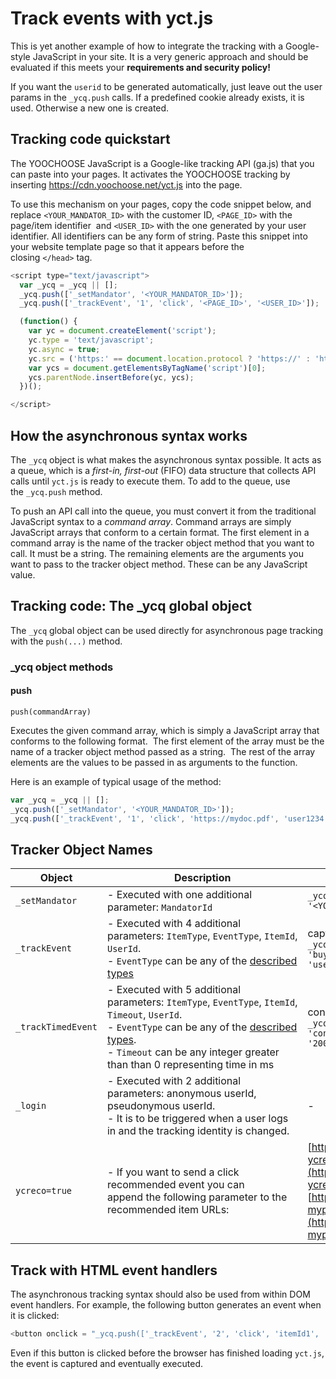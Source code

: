 # Track events with yct.js

This is yet another example of how to integrate the tracking with a Google-style 
JavaScript in your site. 
It is a very generic approach and should be evaluated if this meets your 
**requirements and security policy!**

If you want the `userid` to be generated automatically, just leave out the user 
params in the `_ycq.push` calls.
If a predefined cookie already exists, it is used. 
Otherwise a new one is created.

## Tracking code quickstart

The YOOCHOOSE JavaScript is a Google-like tracking API (ga.js) that you can paste 
into your pages. 
It activates the YOOCHOOSE tracking by inserting <https://cdn.yoochoose.net/yct.js> 
into the page.

To use this mechanism on your pages, copy the code snippet below, and replace 
`<YOUR_MANDATOR_ID>` with the customer ID, `<PAGE_ID>` with the page/item identifier 
and `<USER_ID>` with the one generated by your user identifier. 
All identifiers can be any form of string. 
Paste this snippet into your website template page so that it appears before 
the closing `</head>` tag.

``` js
<script type="text/javascript">
  var _ycq = _ycq || [];
  _ycq.push(['_setMandator', '<YOUR_MANDATOR_ID>']);
  _ycq.push(['_trackEvent', '1', 'click', '<PAGE_ID>', '<USER_ID>']);

  (function() {
    var yc = document.createElement('script'); 
    yc.type = 'text/javascript'; 
    yc.async = true;
    yc.src = ('https:' == document.location.protocol ? 'https://' : 'http://') + 'cdn.yoochoose.net/yct.js';
    var ycs = document.getElementsByTagName('script')[0];
    ycs.parentNode.insertBefore(yc, ycs);
  })();

</script>
```

## How the asynchronous syntax works

The `_ycq` object is what makes the asynchronous syntax possible. 
It acts as a queue, which is a *first-in, first-out* (FIFO) data structure that 
collects API calls until `yct.js` is ready to execute them. 
To add to the queue, use the `_ycq.push` method.

To push an API call into the queue, you must convert it from the traditional 
JavaScript syntax to a *command array*. 
Command arrays are simply JavaScript arrays that conform to a certain format. 
The first element in a command array is the name of the tracker object method 
that you want to call. 
It must be a string. The remaining elements are the arguments you want to pass 
to the tracker object method. 
These can be any JavaScript value.

## Tracking code: The \_ycq global object

The `_ycq` global object can be used directly for asynchronous page tracking 
with the `push(...)` method. 

### \_ycq object methods

#### push

`push(commandArray)`

Executes the given command array, which is simply a JavaScript array that conforms 
to the following format. 
The first element of the array must be the name of a tracker object method passed 
as a string. 
The rest of the array elements are the values to be passed in as arguments to 
the function. 

Here is an example of typical usage of the method:

``` js
var _ycq = _ycq || [];
_ycq.push(['_setMandator', '<YOUR_MANDATOR_ID>']);
_ycq.push(['_trackEvent', '1', 'click', 'https://mydoc.pdf', 'user1234']);
```

## Tracker Object Names

| Object          | Description   | Example  |
| --------------- | ------------- | ----- |
| `_setMandator ` | - Executed with one additional parameter: `MandatorId` | `_ycq.push (['_setMandator' , '<YOUR_MANDATOR_ID>']);` |
| `_trackEvent` | - Executed with 4 additional parameters: `ItemType`, `EventType`, `ItemId`, `UserId`.<br /> - `EventType` can be any of the [described types](https://doc.ezplatform.com/projects/userguide/en/master/personalization/event_types.md) |  capturing an event: `_ycq.push(['_trackEvent', '1', 'buy', 'https://mydoc.pdf', 'user1234x']);` |
| `_trackTimedEvent` | - Executed with 5 additional parameters: `ItemType`, `EventType`, `ItemId`, `Timeout`, `UserId`.<br /> - `EventType` can be any of the [described types](https://doc.ezplatform.com/projects/userguide/en/master/personalization/event_types.md).<br /> - `Timeout` can be any integer greater than than 0 representing time in ms | consume event sent after 20s: `_ycq.push(['_trackTimedEvent', '1', 'consume', 'https://mydoc.pdf', '20000', 'user1234x']);` |
| `_login` | - Executed with 2 additional parameters: anonymous userId, pseudonymous userId.<br /> - It is to be triggered when a user logs in and the tracking identity is changed.<br /> |-|
| `ycreco=true` | - If you want to send a click recommended event you can append the following parameter to the recommended item URLs: | [https://mydomain.com/mypage.html?ycreco=true](https://mydomain.com/mypage.html?ycreco=true) or <br />[https://mydomain.com/mypage.html?myparameter=x&ycreco=true](https://mydomain.com/mypage.html?myparameter=x&ycreco=true) |

## Track with HTML event handlers

The asynchronous tracking syntax should also be used from within DOM event handlers. 
For example, the following button generates an event when it is clicked:

``` js
<button onclick = "_ycq.push(['_trackEvent', '2', 'click', 'itemId1', 'user1234x'])"/><button>
```

Even if this button is clicked before the browser has finished loading `yct.js`, 
the event is captured and eventually executed.
